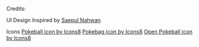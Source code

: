 Credits:

UI Design Inspired by <a href="https://dribbble.com/shots/6540871-Pokedex-App">Saepul Nahwan<a/>

Icons
<a href="https://icons8.com/icon/46746/pokeball">Pokeball icon by Icons8</a>
<a href="https://icons8.com/icon/46007/pokebag">Pokebag icon by Icons8</a>
<a href="https://icons8.com/icon/maHEOqINUO4b/open-pokeball">Open Pokeball icon by Icons8</a>
